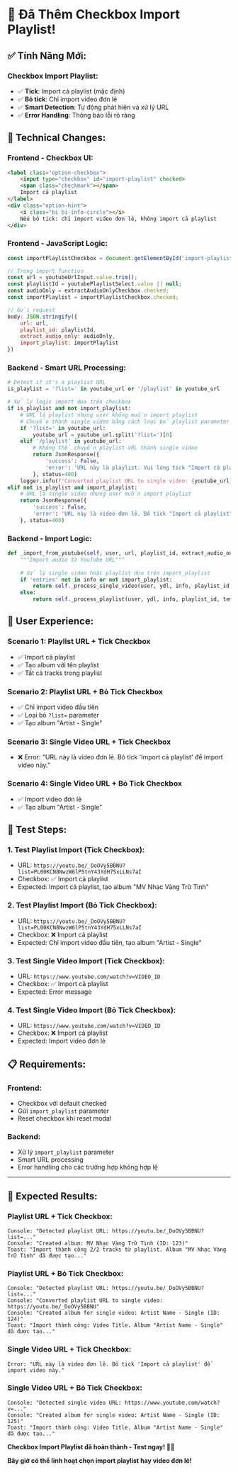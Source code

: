 # 🎵 **Đã Thêm Checkbox Import Playlist!**

## ✅ **Tính Năng Mới:**

### **Checkbox Import Playlist:**
- ✅ **Tick**: Import cả playlist (mặc định)
- ✅ **Bỏ tick**: Chỉ import video đơn lẻ
- ✅ **Smart Detection**: Tự động phát hiện và xử lý URL
- ✅ **Error Handling**: Thông báo lỗi rõ ràng

## 🔧 **Technical Changes:**

### **Frontend - Checkbox UI:**
```html
<label class="option-checkbox">
    <input type="checkbox" id="import-playlist" checked>
    <span class="checkmark"></span>
    Import cả playlist
</label>
<div class="option-hint">
    <i class="bi bi-info-circle"></i>
    Nếu bỏ tick: chỉ import video đơn lẻ, không import cả playlist
</div>
```

### **Frontend - JavaScript Logic:**
```javascript
const importPlaylistCheckbox = document.getElementById('import-playlist');

// Trong import function
const url = youtubeUrlInput.value.trim();
const playlistId = youtubePlaylistSelect.value || null;
const audioOnly = extractAudioOnlyCheckbox.checked;
const importPlaylist = importPlaylistCheckbox.checked;

// Gửi request
body: JSON.stringify({
    url: url,
    playlist_id: playlistId,
    extract_audio_only: audioOnly,
    import_playlist: importPlaylist
})
```

### **Backend - Smart URL Processing:**
```python
# Detect if it's a playlist URL
is_playlist = '?list=' in youtube_url or '/playlist' in youtube_url

# Xử lý logic import dựa trên checkbox
if is_playlist and not import_playlist:
    # URL là playlist nhưng user không muốn import playlist
    # Chuyển thành single video bằng cách loại bỏ playlist parameter
    if '?list=' in youtube_url:
        youtube_url = youtube_url.split('?list=')[0]
    elif '/playlist' in youtube_url:
        # Không thể chuyển playlist URL thành single video
        return JsonResponse({
            'success': False,
            'error': 'URL này là playlist. Vui lòng tick "Import cả playlist" hoặc sử dụng URL video đơn lẻ.'
        }, status=400)
    logger.info(f"Converted playlist URL to single video: {youtube_url}")
elif not is_playlist and import_playlist:
    # URL là single video nhưng user muốn import playlist
    return JsonResponse({
        'success': False,
        'error': 'URL này là video đơn lẻ. Bỏ tick "Import cả playlist" để import video này.'
    }, status=400)
```

### **Backend - Import Logic:**
```python
def _import_from_youtube(self, user, url, playlist_id, extract_audio_only, import_playlist=True):
    """Import audio từ YouTube URL"""
    
    # Xử lý single video hoặc playlist dựa trên import_playlist
    if 'entries' not in info or not import_playlist:
        return self._process_single_video(user, ydl, info, playlist_id, temp_dir)
    else:
        return self._process_playlist(user, ydl, info, playlist_id, temp_dir)
```

## 🎯 **User Experience:**

### **Scenario 1: Playlist URL + Tick Checkbox**
- ✅ Import cả playlist
- ✅ Tạo album với tên playlist
- ✅ Tất cả tracks trong playlist

### **Scenario 2: Playlist URL + Bỏ Tick Checkbox**
- ✅ Chỉ import video đầu tiên
- ✅ Loại bỏ `?list=` parameter
- ✅ Tạo album "Artist - Single"

### **Scenario 3: Single Video URL + Tick Checkbox**
- ❌ Error: "URL này là video đơn lẻ. Bỏ tick 'Import cả playlist' để import video này."

### **Scenario 4: Single Video URL + Bỏ Tick Checkbox**
- ✅ Import video đơn lẻ
- ✅ Tạo album "Artist - Single"

## 🚀 **Test Steps:**

### **1. Test Playlist Import (Tick Checkbox):**
- URL: `https://youtu.be/_DoOVy5BBNU?list=PL00KCN8NwzW6lP5tnY43YdH75xLLNs7aI`
- Checkbox: ✅ Import cả playlist
- Expected: Import cả playlist, tạo album "MV Nhạc Vàng Trữ Tình"

### **2. Test Playlist Import (Bỏ Tick Checkbox):**
- URL: `https://youtu.be/_DoOVy5BBNU?list=PL00KCN8NwzW6lP5tnY43YdH75xLLNs7aI`
- Checkbox: ❌ Import cả playlist
- Expected: Chỉ import video đầu tiên, tạo album "Artist - Single"

### **3. Test Single Video Import (Tick Checkbox):**
- URL: `https://www.youtube.com/watch?v=VIDEO_ID`
- Checkbox: ✅ Import cả playlist
- Expected: Error message

### **4. Test Single Video Import (Bỏ Tick Checkbox):**
- URL: `https://www.youtube.com/watch?v=VIDEO_ID`
- Checkbox: ❌ Import cả playlist
- Expected: Import video đơn lẻ

## 📋 **Requirements:**

### **Frontend:**
- Checkbox với default checked
- Gửi `import_playlist` parameter
- Reset checkbox khi reset modal

### **Backend:**
- Xử lý `import_playlist` parameter
- Smart URL processing
- Error handling cho các trường hợp không hợp lệ

---

## 🎵 **Expected Results:**

### **Playlist URL + Tick Checkbox:**
```
Console: "Detected playlist URL: https://youtu.be/_DoOVy5BBNU?list=..."
Console: "Created album: MV Nhạc Vàng Trữ Tình (ID: 123)"
Toast: "Import thành công 2/2 tracks từ playlist. Album "MV Nhạc Vàng Trữ Tình" đã được tạo..."
```

### **Playlist URL + Bỏ Tick Checkbox:**
```
Console: "Detected playlist URL: https://youtu.be/_DoOVy5BBNU?list=..."
Console: "Converted playlist URL to single video: https://youtu.be/_DoOVy5BBNU"
Console: "Created album for single video: Artist Name - Single (ID: 124)"
Toast: "Import thành công: Video Title. Album "Artist Name - Single" đã được tạo..."
```

### **Single Video URL + Tick Checkbox:**
```
Error: "URL này là video đơn lẻ. Bỏ tick 'Import cả playlist' để import video này."
```

### **Single Video URL + Bỏ Tick Checkbox:**
```
Console: "Detected single video URL: https://www.youtube.com/watch?v=..."
Console: "Created album for single video: Artist Name - Single (ID: 125)"
Toast: "Import thành công: Video Title. Album "Artist Name - Single" đã được tạo..."
```

**Checkbox Import Playlist đã hoàn thành - Test ngay! 🎵✨**

**Bây giờ có thể linh hoạt chọn import playlist hay video đơn lẻ!**
